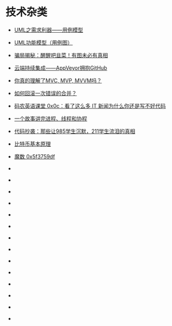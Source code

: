 # 技术杂类

*   [UML之需求利器——用例模型](https://blog.csdn.net/zhang_xinxiu/article/details/8574801)
*   [UML功能模型（用例图）](https://blog.csdn.net/lu930124/article/details/19282933)
*   [骗局揭秘：醒醒吧韭菜！有图未必有真相](https://zhuanlan.zhihu.com/p/36438458)
*   [云端持续集成——AppVeyor拥抱GitHub](https://www.cnblogs.com/henryzhu/p/contentious-integration-with-appveyor.html)
*   [你真的理解了MVC, MVP, MVVM吗？](https://mp.weixin.qq.com/s?__biz=MzAxOTc0NzExNg==&mid=2665514440&idx=1&sn=f24bb68037dce238b47288362e0964e2&chksm=80d67d8bb7a1f49d36c941cee72a10e37f2eb59b95430694e14b5ff0f104b1ac6466e14af63f&mpshare=1&scene=23&srcid=0713RG0s4InmOPhmwubXovh0#rd)

*   [如何回滚一次错误的合并？](https://zhuanlan.zhihu.com/p/40220954)

*   [码农英语课堂 0x0c：看了这么多 IT 新闻为什么你还是写不好代码](https://mp.weixin.qq.com/s/2eQC0rDaiiGXeG9yxMvITA)



*   [一个故事讲完进程、线程和协程](https://mp.weixin.qq.com/s?__biz=MzAxOTc0NzExNg==&mid=2665514652&idx=1&sn=e10a979f89d594f2f51255b5834b80f7&chksm=80d67edfb7a1f7c987c7f2da9d1de24be5047ba2c8f20dd1735b0208d9b31a210c6f65ea545d&mpshare=1&scene=23&srcid=0721eY2RdSrnlFlunAbEFQyf#rd)
*   [代码抄袭：那些让985学生沉默，211学生流泪的真相](https://zhuanlan.zhihu.com/p/40568346)
*   [比特币基本原理](http://lazyrobot.me/2017/12/14/bitcoin_guide.html)
*   [魔数 0x5f3759df](https://time.geekbang.org/column/article/730)
*   []()
*   []()
*   []()
*   []()
*   []()
*   []()
*   []()
*   []()
*   []()
*   []()
*   []()
*   []()
*   []()
*   []()
